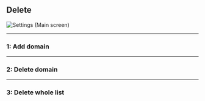 ## Delete

![Settings (Main screen)](https://github.com/scoute-dich/browser/blob/master/wiki/screenshots/settings_delete.png)

----

### 1: Add domain


----

### 2: Delete domain


----

### 3: Delete whole list

